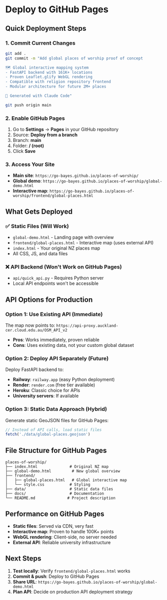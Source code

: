 # Deploy to GitHub Pages

## Quick Deployment Steps

### 1. Commit Current Changes
```bash
git add .
git commit -m "Add global places of worship proof of concept

🗺️ Global interactive mapping system
- FastAPI backend with 161K+ locations  
- Proven Leaflet.glify WebGL rendering
- Compatible with religion repository frontend
- Modular architecture for future 2M+ places

🚀 Generated with Claude Code"

git push origin main
```

### 2. Enable GitHub Pages
1. Go to **Settings** → **Pages** in your GitHub repository
2. Source: **Deploy from a branch**
3. Branch: **main** 
4. Folder: **/ (root)**
5. Click **Save**

### 3. Access Your Site
- **Main site**: `https://go-bayes.github.io/places-of-worship/`
- **Global demo**: `https://go-bayes.github.io/places-of-worship/global-demo.html`
- **Interactive map**: `https://go-bayes.github.io/places-of-worship/frontend/global-places.html`

## What Gets Deployed

### ✅ Static Files (Will Work)
- `global-demo.html` - Landing page with overview
- `frontend/global-places.html` - Interactive map (uses external API)
- `index.html` - Your original NZ places map
- All CSS, JS, and data files

### ❌ API Backend (Won't Work on GitHub Pages)
- `api/quick_api.py` - Requires Python server
- Local API endpoints won't be accessible

## API Options for Production

### Option 1: Use Existing API (Immediate)
The map now points to: `https://api-proxy.auckland-cer.cloud.edu.au/OSM_API_v2`
- **Pros**: Works immediately, proven reliable
- **Cons**: Uses existing data, not your custom global dataset

### Option 2: Deploy API Separately (Future)
Deploy FastAPI backend to:
- **Railway**: `railway.app` (easy Python deployment)
- **Render**: `render.com` (free tier available)  
- **Heroku**: Classic choice for APIs
- **University servers**: If available

### Option 3: Static Data Approach (Hybrid)
Generate static GeoJSON files for GitHub Pages:
```javascript
// Instead of API calls, load static files
fetch('./data/global-places.geojson')
```

## File Structure for GitHub Pages
```
places-of-worship/
├── index.html              # Original NZ map
├── global-demo.html         # New global overview  
├── frontend/
│   ├── global-places.html   # Global interactive map
│   └── style.css           # Styling
├── data/                   # Static data files
├── docs/                   # Documentation
└── README.md              # Project description
```

## Performance on GitHub Pages
- **Static files**: Served via CDN, very fast
- **Interactive map**: Proven to handle 100K+ points
- **WebGL rendering**: Client-side, no server needed
- **External API**: Reliable university infrastructure

## Next Steps
1. **Test locally**: Verify `frontend/global-places.html` works
2. **Commit & push**: Deploy to GitHub Pages
3. **Share URL**: `https://go-bayes.github.io/places-of-worship/global-demo.html`
4. **Plan API**: Decide on production API deployment strategy